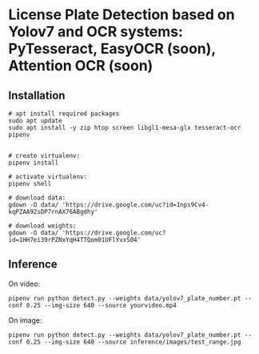 # License Plate Detection based on Yolov7 and OCR systems: PyTesseract, EasyOCR (soon), Attention OCR (soon)

## Installation

``` shell
# apt install required packages
sudo apt update
sudo apt install -y zip htop screen libgl1-mesa-glx tesseract-ocr pipenv
  

# create virtualenv:  
pipenv install

# activate virtualenv:  
pipenv shell

# download data:  
gdown -O data/ 'https://drive.google.com/uc?id=1nps9Cv4-kqPZAA92sDP7rnAX76ABgdhy'

# download weights:  
gdown -O data/ 'https://drive.google.com/uc?id=1HH7ei39rPZNxYqH4TTQom01UFlYvxS04'

```

## Inference
On video:
``` shell
pipenv run python detect.py --weights data/yolov7_plate_number.pt --conf 0.25 --img-size 640 --source yourvideo.mp4
```

On image:
``` shell
pipenv run python detect.py --weights data/yolov7_plate_number.pt --conf 0.25 --img-size 640 --source inference/images/test_range.jpg
```
